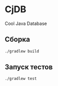 CjDB
====

Cool Java Database

Сборка
---
```bash
./gradlew build
```

Запуск тестов
---
```bash
./gradlew test
```
